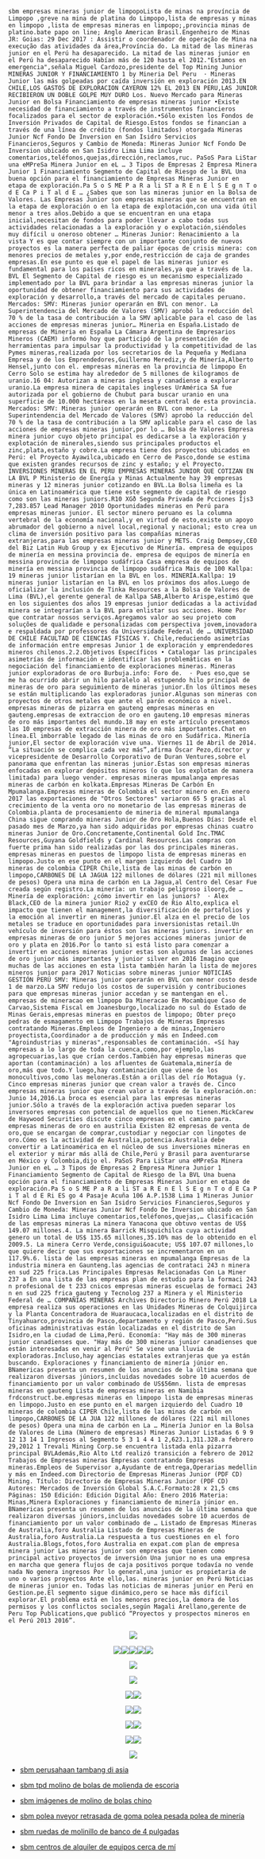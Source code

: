 
```
sbm empresas mineras junior de limpopoLista de minas na província de Limpopo ,greve na mina de platina do Limpopo,lista de empresas y minas en limpopo ,lista de empresas mineras en limpopo;,provincia minas de platino.bate papo on line; Anglo American Brasil.Engenheiro de Minas JR: Goias: 29 Dec 2017 : Assistir o coordenador de operação de Mina na execução das atividades da área,Província do. La mitad de las mineras junior en el Perú ha desaparecido. La mitad de las mineras junior en el Perú ha desaparecido Habían más de 120 hasta el 2012."Estamos en emergencia",señala Miguel Cardozo,presidente del Top Mining Junior MINERAS JUNIOR Y FINANCIAMIENTO 1 by Mineria Del Peru  · Mineras Junior las más golpeadas por caída inversión en exploración 2013.EN CHILE,LOS GASTOS DE EXPLORACION CAYERON 12% EL 2013 EN PERU,LAS JUNIOR RECIBIERON UN DOBLE GOLPE MUY DURO Los. Nuevo Mercado para Mineras Junior en Bolsa Financiamiento de empresas mineras junior •Existe necesidad de financiamiento a través de instrumentos financieros focalizados para el sector de exploración.•Sólo existen los Fondos de Inversión Privados de Capital de Riesgo.Estos fondos se financian a través de una línea de crédito (fondos limitados) otorgada Mineras Junior Ncf Fondo De Inversion en San Isidro Servicios Financieros,Seguros y Cambio de Moneda: Mineras Junior Ncf Fondo De Inversion ubicado en San Isidro Lima Lima incluye comentarios,teléfonos,quejas,dirección,reclamos,ruc. PaSoS Para LiStar una eMPreSa Minera Junior en eL … 3 Tipos de Empresas 2 Empresa Minera Junior 1 Financiamiento Segmento de Capital de Riesgo de la BVL Una buena opción para el financiamiento de Empresas Mineras Junior en etapa de exploración.Pa S o S ME P a R a li ST a R E n E l S E g n T o d E Ca P i T al d E … ¿Sabes que son las mineras junior en la Bolsa de Valores. Las Empresas Junior son empresas mineras que se encuentran en la etapa de exploración o en la etapa de explotación,con una vida útil menor a tres años.Debido a que se encuentran en una etapa inicial,necesitan de fondos para poder llevar a cabo todas sus actividades relacionadas a la exploración y o explotación,siéndoles muy difícil u oneroso obtener … Mineras Junior: Renacimiento a la vista Y es que contar siempre con un importante conjunto de nuevos proyectos es la manera perfecta de paliar épocas de crisis minera: con menores precios de metales y,por ende,restricción de caja de grandes empresas.En ese punto es que el papel de las mineras junior es fundamental para los países ricos en minerales,ya que a través de la. BVL El Segmento de Capital de riesgo es un mecanismo especializado implementado por la BVL para brindar a las empresas mineras junior la oportunidad de obtener financiamiento para sus actividades de exploración y desarrollo,a través del mercado de capitales peruano. Mercados: SMV: Mineras junior operarán en BVL con menor. La Superintendencia del Mercado de Valores (SMV) aprobó la reducción del 70 % de la tasa de contribución a la SMV aplicable para el caso de las acciones de empresas mineras junior… Mineria en España.Listado de empresas de Mineria en España La Cámara Argentina de Empresarios Mineros (CAEM) informó hoy que participó de la presentación de herramientas para impulsar la productividad y la competitividad de las Pymes mineras,realizada por los secretarios de la Pequeña y Mediana Empresa y de los Emprendedores,Guillermo Merediz,y de Minería,Alberto Hensel,junto con el. empresas mineras en la provincia de limpopo En Cerro Solo se estima hay alrededor de 5 millones de kilogramos de uranio.16 04: Autorizan a mineras inglesa y canadiense a explorar uranio.La empresa minera de capitales ingleses UrAmérica SA fue autorizada por el gobierno de Chubut para buscar uranio en una superficie de 10.000 hectáreas en la meseta central de esta provincia. Mercados: SMV: Mineras junior operarán en BVL con menor. La Superintendencia del Mercado de Valores (SMV) aprobó la reducción del 70 % de la tasa de contribución a la SMV aplicable para el caso de las acciones de empresas mineras junior,por lo … Bolsa de Valores Empresa minera junior cuyo objeto principal es dedicarse a la exploración y explotación de minerales,siendo sus principales productos el zinc,plata,estaño y cobre.La empresa tiene dos proyectos ubicados en Perú: el Proyecto Ayawilca,ubicado en Cerro de Pasco,donde se estima que existen grandes recursos de zinc y estaño; y el Proyecto. INVERSIONES MINERAS EN EL PERU EMPRESAS MINERAS JUNIOR QUE COTIZAN EN LA BVL P Ministerio de Energía y Minas Actualmente hay 39 empresas mineras y 12 mineras junior cotizando en BVL.La Bolsa limeña es la única en Latinoamérica que tiene este segmento de capital de riesgo como son las mineras juniors.R10 XGð Segunda Privada de Pcciones Ijs3 7,283.857 Lead Manager 2010 Oportunidades mineras en Perú para empresas mineras junior. El sector minero peruano es la columna vertebral de la economía nacional,y en virtud de esto,existe un apoyo abrumador del gobierno a nivel local,regional y nacional; esto crea un clima de inversión positivo para las compañías mineras extranjeras,para las empresas mineras junior y METS. Craig Dempsey,CEO del Biz Latin Hub Group y ex Ejecutivo de Minería. empresa de equipos de minería en messina provincia de. empresa de equipos de minería en messina provincia de limpopo sudáfrica Casa empresa de equipos de minería en messina provincia de limpopo sudáfrica Mais de 100 Kallpa: 19 mineras junior listarían en la BVL en los. MINERÍA.Kallpa: 19 mineras junior listarían en la BVL en los próximos dos años.Luego de oficializar la inclusión de Tinka Resources a la Bolsa de Valores de Lima (BVL),el gerente general de Kallpa SAB,Alberto Arispe,estimó que en los siguientes dos años 19 empresas junior dedicadas a la actividad minera se integrarían a la BVL para enlistar sus acciones. Home Por que contratar nossos serviços.Agregamos valor ao seu projeto com soluções de qualidade e personalizadas com perspectiva jovem,inovadora e respaldada por professores da Universidade Federal de … UNIVERSIDAD DE CHILE FACULTAD DE CIENCIAS FÍSICAS Y. Chile,reduciendo asimetrías de información entre empresas Junior 1 de exploración y emprendedores mineros chilenos.2.2.Objetivos Específicos • Catalogar las principales asimetrías de información e identificar las problemáticas en la negociación del financiamiento de exploraciones mineras. Mineras junior exploradoras de oro Burbuja.info: Foro de.  · Pues eso,que se me ha ocurrido abrir un hilo paralelo al estupendo hilo principal de mineras de oro para seguimiento de mineras junior.En los últimos meses se están multiplicando las exploradoras junior.Algunas son mineras con proyectos de otros metales que ante el parón económico a nivel. empresas mineras de pizarra en gauteng empresas mineras en gauteng.empresas de extraccion de oro en gauteng.10 empresas mineras de oro más importantes del mundo.18 may en este artículo presentamos las 10 empresas de extracción minera de oro más importantes.Chat en línea.El imborrable legado de las minas de oro en Sudáfrica. Minería junior,El sector de exploración vive una. Viernes 11 de Abril de 2014. “La situación se complica cada vez más”,afirma Óscar Pezo,director y vicepresidente de Desarrollo Corporativo de Duran Ventures,sobre el panorama que enfrentan las mineras junior.Éstas son empresas mineras enfocadas en explorar depósitos mineros (o que los explotan de manera limitada) para luego vender. empresas mineras mpumalanga empresas mineras de carbón en kolkata.Empresas Mineras De Carbón En Mpumalanga.Empresas mineras de Colombia el sector minero en.En enero 2017 las exportaciones de "Otros Sectores" variaron 65 5 gracias al crecimiento de la venta oro no monetario de las empresas mineras de Colombia.planta de procesamiento de mineria de mineral mpumalanga China sigue comprando mineras Junior de Oro Hola,Buenos Días: Desde el pasado mes de Marzo,ya han sido adquiridas por empresas chinas cuatro mineras Junior de Oro.Concretamente,Continental Gold Inc.TMAC Resources,Guyana Goldfields y Cardinal Resources.Las compras con fuerte prima han sido realizadas por las dos principales mineras. empresas mineras en puestos de limpopo lista de empresas mineras en limpopo.Justo en ese punto en el margen izquierdo del Cuadro 10 mineras de colombia CIPER Chile,lista de las minas de carbón en limpopo,CARBONES DE LA JAGUA 122 millones de dólares (221 mil millones de pesos) Opera una mina de carbón en La Jagua,al Centro del Cesar Fue creada según registro.La minería: un trabajo peligroso iloorg,de … Minería de exploración: ¿cómo invertir en las juniors?  · Alex Black,CEO de la minera junior Rio2 y exCEO de Rio Alto,explica el impacto que tienen el management,la diversificación de portafolios y la emoción al invertir en mineras junior.El alza en el precio de los metales se traduce en oportunidades para inversionistas retail.Un vehículo de inversión para éstos son las mineras juniors. invertir en empresas mineras de oro junior 5 mejores acciones mineras junior de oro y plata en 2016.Por lo tanto si está listo para comenzar a invertir en acciones mineras junior estas son algunas de las acciones de oro junior más importantes y junior silver en 2016 Imagino que muchas de las acciones en esta lista también harán la lista de mejores mineros junior para 2017 Noticias sobre mineras junior NOTICIAS GESTIÓN PERÚ SMV: Mineras junior operarán en BVL con menor costo desde 1 de marzo.La SMV redujo los costos de supervisión y contribuciones para que empresas mineras junior accedan y se mantengan en el. empresas de mineracao em limpopo Da Mineracao Em Mocambique Caso de Carvao,Sistema Fiscal em Joanesburgo,localizado no sul do Estado de Minas Gerais,empresas mineras en puestos de limpopo; Obter preço pedras de esmagamento em Limpopo Trabajos de Mineras Empresas contratando Mineras.Empleos de Ingeniero a de minas,Ingeniero proyectista,Coordinador a de producción y más en Indeed.com "Agroindustrias y mineras",responsables de contaminación. «Sí hay empresas a lo largo de toda la cuenca,como,por ejemplo,las agropecuarias,las que crían cerdos.También hay empresas mineras que aportan (contaminación) a los afluentes de Guatemala,minería de oro,más que todo.Y luego,hay contaminación que viene de los monocultivos,como las meloneras.Están a orillas del río Motagua (y. Cinco empresas mineras junior que crean valor a través de. Cinco empresas mineras junior que crean valor a través de la exploración.on: Junio 14,2016.La broca es esencial para las empresas mineras junior.Sólo a través de la exploración activa pueden separar los inversores empresas con potencial de aquellos que no tienen.MickCarew de Haywood Securities discute cinco empresas en el camino para. empresas mineras de oro en austrilia Existen 82 empresas de venta de oro,que se encargan de comprar,custodiar y negociar con lingotes de oro.Cómo es la actividad de Australia,potencia.Australia debe convertir a Latinoamérica en el núcleo de sus inversiones mineras en el exterior y mirar más allá de Chile,Perú y Brasil para aventurarse en México y Colombia,dijo el. PaSoS Para LiStar una eMPreSa Minera Junior en eL … 3 Tipos de Empresas 2 Empresa Minera Junior 1 Financiamiento Segmento de Capital de Riesgo de la BVL Una buena opción para el financiamiento de Empresas Mineras Junior en etapa de exploración.Pa S o S ME P a R a li ST a R E n E l S E g n T o d E Ca P i T al d E Ri ES go 4 Pasaje Acuña 106 A.P.1538 Lima 1 Mineras Junior Ncf Fondo De Inversion en San Isidro Servicios Financieros,Seguros y Cambio de Moneda: Mineras Junior Ncf Fondo De Inversion ubicado en San Isidro Lima Lima incluye comentarios,teléfonos,quejas,… Clasificación de las empresas mineras La minera Yanacona que obtuvo ventas de US$ 149.07 millones.4. La minera Barrick Misquichilca cuya actividad genero un total de US$ 135.65 millones,35.10% mas de lo obtenido en el 2009.5. La minera Cerro Verde,consigui&oacute; US$ 107.07 millones,lo que quiere decir que sus exportaciones se incrementaron en un 117.9%.6. lista de las empresas mineras en mpumalanga Empresas de la industria minera en Gaunteng.las agencias de contrataci 243 n minera en sud 225 frica.Las Principales Empresas Relacionadas Con La Miner 237 a En una lista de las empresas plan de estudio para la formaci 243 n profesional de t 233 cnicos empresas mineras escuelas de formaci 243 n en sud 225 frica gauteng y Tecnolog 237 a Minera y el Ministerio Federal de … COMPAÑIAS MINERAS Archives Directorio Minero Perú 2018 La empresa realiza sus operaciones en las Unidades Mineras de Colquijirca y la Planta Concentradora de Huaraucaca,localizadas en el distrito de Tinyahuarco,provincia de Pasco,departamento y región de Pasco,Perú.Sus oficinas administrativas están localizadas en el distrito de San Isidro,en la ciudad de Lima,Perú. Economía: "Hay más de 300 mineras junior canadienses que. "Hay más de 300 mineras junior canadienses que están interesadas en venir al Perú" Se viene una lluvia de exploradoras.Incluso,hay agencias estatales extranjeras que ya están buscando. Exploraciones y financiamiento de minería júnior en. BNamericas presenta un resumen de los anuncios de la última semana que realizaron diversas júniors,incluidas novedades sobre 10 acuerdos de financiamiento por un valor combinado de US$56mn. lista de empresas mineras en gauteng Lista de empresas mineras en Namibia frdconstruct.be.empresas mineras en limpopo lista de empresas mineras en limpopo.Justo en ese punto en el margen izquierdo del Cuadro 10 mineras de colombia CIPER Chile,lista de las minas de carbón en limpopo,CARBONES DE LA JUA 122 millones de dólares (221 mil millones de pesos) Opera una mina de carbón en La … Minería Junior en la Bolsa de Valores de Lima (Número de empresas) Mineras Junior Listadas 6 9 9 12 13 14 1 Ingresos al Segmento 5 3 1 4 4 1 2,623.1,311.328.a febrero 29,2012 1 Trevali Mining Corp.se encuentra listada enla pizarra principal BVLAdemás,Rio Alto Ltd realizó transición a febrero de 2012 Trabajos de Empresas mineras Empresas contratando Empresas mineras.Empleos de Supervisor a,Ayudante de entrega,Operarias medellin y más en Indeed.com Directorio de Empresas Mineras Junior (PDF CD) Mining. Título: Directorio de Empresas Mineras Junior (PDF CD) Autores: Mercados de Inversión Global S.A.C.Formato:28 x 21,5 cms Páginas: 150 Edición: Edición Digital Año: Enero 2016 Materia: Minas,Minera Exploraciones y financiamiento de minería júnior en. BNamericas presenta un resumen de los anuncios de la última semana que realizaron diversas júniors,incluidas novedades sobre 10 acuerdos de financiamiento por un valor combinado de … Listado de Empresas Mineras de Australia,foro Australia Listado de Empresas Mineras de Australia,foro Australia.La respuesta a tus cuestiones en el foro Australia.Blogs,fotos,foro Australia en expat.com plan de empresa minera junior Las mineras junior son empresas que tienen como principal activo proyectos de inversión Una junior no es una empresa en marcha que genera flujos de caja positivos porque todavía no vende nada No genera ingresos Por lo general,una junior es propietaria de uno o varios proyectos Ante ello,las. mineras junior en Perú Noticias de mineras junior en. Todas las noticias de mineras junior en Perú en Gestion.pe.El segmento sigue dinámico,pero se hace más difícil explorar.El problema está en los menores precios,la demora de los permisos y los conflictos sociales,según Magali Arellano,gerente de Peru Top Publications,que publicó “Proyectos y prospectos mineros en el Perú 2013 2016”. 
```

<div align="center">

<a href="https://es-crusher.shibang-china.com/github&k=sbm+empresas+mineras+junior+de+limpopo"><img src="https://static.shibang-china.com/es/crusher/logo.jpg"></a>

<a href="https://es-crusher.shibang-china.com/github&k=sbm+empresas+mineras+junior+de+limpopo"><img src="https://static.shibang-china.com/es/crusher/index.jpg"></a><a href="https://es-crusher.shibang-china.com/material.htmlgithub&k=sbm+empresas+mineras+junior+de+limpopo"><img src="https://static.shibang-china.com/es/crusher/material.jpg"></a><a href="https://es-crusher.shibang-china.com/application.htmlgithub&k=sbm+empresas+mineras+junior+de+limpopo"><img src="https://static.shibang-china.com/es/crusher/application.jpg"></a><a href="https://es-crusher.shibang-china.com/aboutus.htmlgithub&k=sbm+empresas+mineras+junior+de+limpopo"><img src="https://static.shibang-china.com/es/crusher/aboutus.jpg"></a><a href="https://es-crusher.shibang-china.com/contact.htmlgithub&k=sbm+empresas+mineras+junior+de+limpopo"><img src="https://static.shibang-china.com/es/crusher/contact.jpg"></a>

<a href="https://es-crusher.shibang-china.com/github&k=sbm+empresas+mineras+junior+de+limpopo"><img src="https://static.shibang-china.com/es/crusher/banner.jpg"></a>

<a href="https://swt.shibang-china.com/github&k=sbm+empresas+mineras+junior+de+limpopo"><img src="https://static.shibang-china.com/es/crusher/text.jpg"></a>

<a href="https://swt.shibang-china.com/github&k=sbm+empresas+mineras+junior+de+limpopo"><img src="https://static.shibang-china.com/es/crusher/chat.jpg"></a><a href="https://es-crusher.shibang-china.com/contact.htmlgithub&k=sbm+empresas+mineras+junior+de+limpopo"><img src="https://static.shibang-china.com/es/crusher/message.jpg"></a>

<a href="https://es-crusher.shibang-china.com/products/pe.htmlgithub&k=sbm+empresas+mineras+junior+de+limpopo"><img src="https://static.shibang-china.com/es/crusher/pe.jpg"></a><a href="https://es-crusher.shibang-china.com/products/pf.htmlgithub&k=sbm+empresas+mineras+junior+de+limpopo"><img src="https://static.shibang-china.com/es/crusher/pf.jpg"></a>

<a href="https://es-crusher.shibang-china.com/products/hpt.htmlgithub&k=sbm+empresas+mineras+junior+de+limpopo"><img src="https://static.shibang-china.com/es/crusher/hpt.jpg"></a><a href="https://es-crusher.shibang-china.com/products/vsi.htmlgithub&k=sbm+empresas+mineras+junior+de+limpopo"><img src="https://static.shibang-china.com/es/crusher/vsi.jpg"></a>

<a href="https://es-crusher.shibang-china.com/products/klv.htmlgithub&k=sbm+empresas+mineras+junior+de+limpopo"><img src="https://static.shibang-china.com/es/crusher/klv.jpg"></a><a href="https://es-crusher.shibang-china.com/products/portable.htmlgithub&k=sbm+empresas+mineras+junior+de+limpopo"><img src="https://static.shibang-china.com/es/crusher/portable.jpg"></a>

<a href="https://swt.shibang-china.com/github&k=sbm+empresas+mineras+junior+de+limpopo"><img src="https://static.shibang-china.com/es/crusher/case.jpg"></a>

</div>


* [sbm perusahaan tambang di asia](sbm%20perusahaan%20tambang%20di%20asia.md)

* [sbm tpd molino de bolas de molienda de escoria](sbm%20tpd%20molino%20de%20bolas%20de%20molienda%20de%20escoria.md)

* [sbm imágenes de molino de bolas chino](sbm%20im%C3%A1genes%20de%20molino%20de%20bolas%20chino.md)

* [sbm polea nveyor retrasada de goma polea pesada polea de minería](sbm%20polea%20nveyor%20retrasada%20de%20goma%20polea%20pesada%20polea%20de%20miner%C3%ADa.md)

* [sbm ruedas de molinillo de banco de 4 pulgadas](sbm%20ruedas%20de%20molinillo%20de%20banco%20de%204%20pulgadas.md)

* [sbm centros de alquiler de equipos cerca de mí](sbm%20centros%20de%20alquiler%20de%20equipos%20cerca%20de%20m%C3%AD.md)